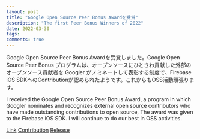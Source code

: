 ```yaml
---
layout: post
title: "Google Open Source Peer Bonus Awardを受賞"
description: "The first Peer Bonus Winners of 2022"
date: 2022-03-30
tags: 
comments: true
---
```


Google Open Source Peer Bonus Awardを受賞しました。Google Open Source Peer Bonus プログラムは、オープンソースにひときわ貢献した外部のオープンソース貢献者を Googler がノミネートして表彰する制度で、Firebase iOS SDKへのContributionが認められたようです。これからもOSS活動頑張ります。

I received the Google Open Source Peer Bonus Award, a program in which Googler nominates and recognizes external open source contributors who have made outstanding contributions to open source, The award was given to the Firebase iOS SDK. I will continue to do our best in OSS activities.

[Link](https://opensource.googleblog.com/2022/03/Announcing-First-Group-of-Google-Open-Source-Peer-Bonus-Winners-in-2022.html)
[Contribution](https://github.com/firebase/firebase-ios-sdk/pull/8705)
[Release](https://firebase.google.com/support/release-notes/ios#version_890_-_october_28_2021)